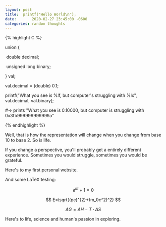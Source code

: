 ```yaml
---
layout: post
title:  printf("Hello World\n");
date:		2020-02-27 23:45:00 -0600
categories: random thoughts
---
```


{% highlight C %}

union {

​	double decimal;

​	unsigned long binary;

} val;

val.decimal = (double) 0.1;

printf("What you see is %lf, but computer's struggling with %lx", val.decimal, val.binary);

#=> prints "What you see is 0.10000, but computer is struggling with 0x3fb999999999999a"

{% endhighlight %}

Well, that is how the representation will change when you change from base 10 to base 2. So is life.

If you change a perspective, you'll probably get a entirely different experience. Sometimes you would struggle, sometimes you would be grateful.

Here's to my first personal website.

And some LaTeX testing:

$$ e^{i\pi} + 1 = 0$$

$$ E=\sqrt{(pc)^{2}+(m_0c^2)^2} $$

$$ \Delta G = \Delta H - T \cdot \Delta S $$

Here's to life, science and human's passion in exploring.
